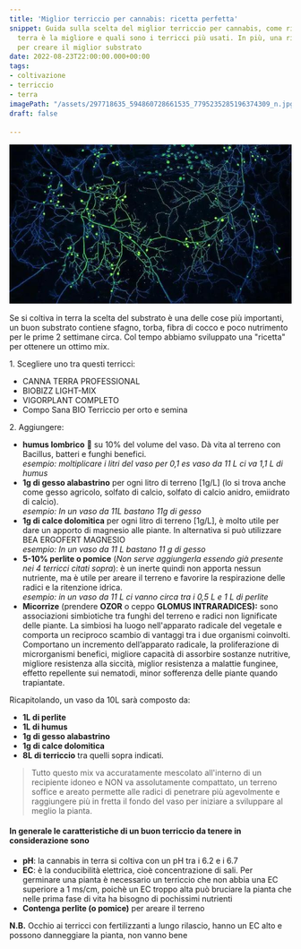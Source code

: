 ```yaml
---
title: 'Miglior terriccio per cannabis: ricetta perfetta'
snippet: Guida sulla scelta del miglior terriccio per cannabis, come riconoscere quale
  terra è la migliore e quali sono i terricci più usati. In più, una ricetta ideale
  per creare il miglior substrato
date: 2022-08-23T22:00:00.000+00:00
tags:
- coltivazione
- terriccio
- terra
imagePath: "/assets/297718635_594860728661535_7795235285196374309_n.jpg"
draft: false

---
```

![](/assets/297718635_594860728661535_7795235285196374309_n.jpg)

Se si coltiva in terra la scelta del substrato è una delle cose più importanti, un buon substrato contiene sfagno, torba, fibra di cocco e poco nutrimento per le prime 2 settimane circa. Col tempo abbiamo sviluppato una "ricetta" per ottenere un ottimo mix.

1\. Scegliere uno tra questi terricci:

* CANNA TERRA PROFESSIONAL
* BIOBIZZ LIGHT-MIX
* VIGORPLANT COMPLETO
* Compo Sana BIO Terriccio per orto e semina

2\. Aggiungere:

* **humus lombrico** 🐛 su 10% del volume del vaso. Dà vita al terreno con Bacillus, batteri e funghi benefici.  
  _esempio: moltiplicare i litri del vaso per 0,1 es vaso da 11 L ci va 1,1 L di humus_
* **1g di gesso alabastrino** per ogni litro di terreno \[1g/L\] (lo si trova anche come gesso agricolo, solfato di calcio, solfato di calcio anidro, emiidrato di calcio).  
  _esempio: In un vaso da 11L bastano 11g di gesso_
* **1g di calce dolomitica** per ogni litro di terreno \[1g/L\], è molto utile per dare un apporto di magnesio alle piante. In alternativa si può utilizzare BEA ERGOFERT MAGNESIO  
  _esempio: In un vaso da 11 L bastano 11 g di gesso_
* **5-10% perlite o pomice** (_Non serve aggiungerla essendo già presente nei 4 terricci citati sopra_): è un inerte quindi non apporta nessun nutriente, ma è utile per areare il terreno e favorire la respirazione delle radici e la ritenzione idrica.  
  _esempio: in un vaso da 11 L ci vanno circa tra i 0,5 L e 1 L di perlite_
* **Micorrize** (prendere **OZOR** o ceppo **GLOMUS INTRARADICES):** sono associazioni simbiotiche tra funghi del terreno e radici non lignificate delle piante. La simbiosi ha luogo nell'apparato radicale del vegetale e comporta un reciproco scambio di vantaggi tra i due organismi coinvolti.  
  Comportano un incremento dell’apparato radicale, la proliferazione di microrganismi benefici, migliore capacità di assorbire sostanze nutritive, migliore resistenza alla siccità, miglior resistenza a malattie funginee, effetto repellente sui nematodi, minor sofferenza delle piante quando trapiantate.

Ricapitolando, un vaso da 10L sarà composto da:

* **1L di perlite**
* **1L di humus**
* **1g di gesso alabastrino**
* **1g di calce dolomitica**
* **8L di terriccio** tra quelli sopra indicati.

> Tutto questo mix va accuratamente mescolato all'interno di un recipiente idoneo e NON va assolutamente compattato, un terreno soffice e areato permette alle radici di penetrare più agevolmente e raggiungere più in fretta il fondo del vaso per iniziare a sviluppare al meglio la pianta.

#### In generale le caratteristiche di un buon terriccio da tenere in considerazione sono

* **pH**: la cannabis in terra si coltiva con un pH tra i 6.2 e i 6.7
* **EC**: è la conducibilità elettrica, cioè concentrazione di sali. Per germinare una pianta è necessario un terriccio che non abbia una EC superiore a 1 ms/cm, poichè un EC troppo alta può bruciare la pianta che nelle prima fase di vita ha bisogno di pochissimi nutrienti
* **Contenga perlite (o pomice)** per areare il terreno

**N.B.** Occhio ai terricci con fertilizzanti a lungo rilascio, hanno un EC alto e possono danneggiare la pianta, non vanno bene